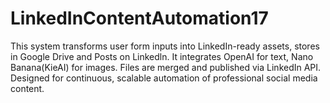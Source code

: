 # LinkedInContentAutomation17
This system transforms user form inputs into LinkedIn-ready assets, stores in Google Drive and Posts on Linkedln. It integrates OpenAI for text, Nano Banana(KieAI) for images. Files are merged and published via LinkedIn API. Designed for continuous, scalable automation of professional social media content.
